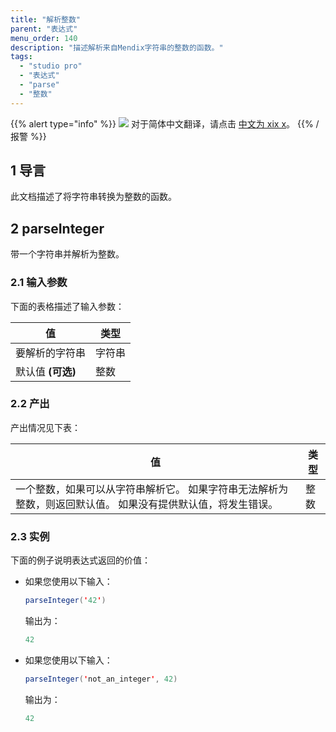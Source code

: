 ```yaml
---
title: "解析整数"
parent: "表达式"
menu_order: 140
description: "描述解析来自Mendix字符串的整数的函数。"
tags:
  - "studio pro"
  - "表达式"
  - "parse"
  - "整数"
---
```


{{% alert type="info" %}}
<img src="attachments/chinese-translation/china.png" style="display: inline-block; margin: 0" /> 对于简体中文翻译，请点击 [中文为 xix x](https://cdn.mendix.tencent-cloud.com/documentation/refguide8/parse-integer.pdf)。
{{% /报警 %}}

## 1 导言

此文档描述了将字符串转换为整数的函数。

## 2 parseInteger

带一个字符串并解析为整数。

### 2.1 输入参数

下面的表格描述了输入参数：

| 值            | 类型  |
| ------------ | --- |
| 要解析的字符串      | 字符串 |
| 默认值 **(可选)** | 整数  |

### 2.2 产出

产出情况见下表：

| 值                                                       | 类型 |
| ------------------------------------------------------- | -- |
| 一个整数，如果可以从字符串解析它。 如果字符串无法解析为整数，则返回默认值。 如果没有提供默认值，将发生错误。 | 整数 |

### 2.3 实例

下面的例子说明表达式返回的价值：

* 如果您使用以下输入：

    ```java
    parseInteger('42')
    ```

    输出为：

    ```java
    42
    ```

* 如果您使用以下输入：

    ```java
    parseInteger('not_an_integer', 42)
    ```

    输出为：

    ```java
    42
    ```
